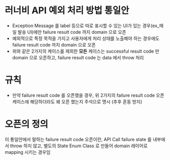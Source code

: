 # 러너비 API 예외 처리 방법 통일안

- Exception Message 를 label 등으로 따로 표시할 수 있는 UI가 있는 경우(ex_메일 발송 UI)에만 failure result code 까지 domain
  으로 오픈
- 예외적으로 특정 목적을 가지고 사용자에게 처리 상태를 노출해야 하는 경우에도 failure result code 까지 domain 으로 오픈
- 위와 같은 2가지의 케이스를 제외한 **모든** 케이스는 successful result code 만 domain 으로 오픈하고, failure result code 는
  data 에서 throw 처리

# 규칙

- 만약 failure result code 를 오픈했을 경우, 위 2가지의 failure result code 오픈 케이스에 해당하더라도 왜 오픈 했는지 주석으로 명시 (추후
  혼동 방지)

# 오픈의 정의

이 통일안에서 말하는 failure result code 오픈이란, API Call failure state 를 내부에서 throw 하지 않고, 별도의 State Enum
Class 로 만들어 domain 레이어로 mapping 시키는 경우임
